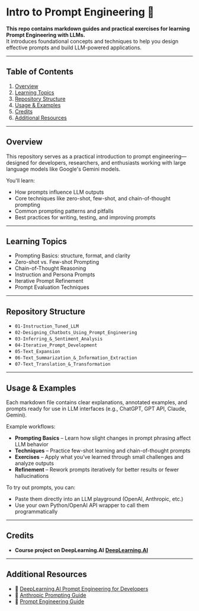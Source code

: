 # Intro to Prompt Engineering 🚀

**This repo contains markdown guides and practical exercises for learning Prompt Engineering with LLMs.**  
It introduces foundational concepts and techniques to help you design effective prompts and build LLM-powered applications.

---

## Table of Contents

1. [Overview](#overview)  
2. [Learning Topics](#learning-topics)  
3. [Repository Structure](#repository-structure)  
4. [Usage & Examples](#usage--examples)  
5. [Credits](#credits)  
6. [Additional Resources](#additional-resources)

---

## Overview

This repository serves as a practical introduction to prompt engineering—designed for developers, researchers, and enthusiasts working with large language models like Google's Gemini models.

You'll learn:

- How prompts influence LLM outputs  
- Core techniques like zero-shot, few-shot, and chain-of-thought prompting  
- Common prompting patterns and pitfalls  
- Best practices for writing, testing, and improving prompts  

---

## Learning Topics

- Prompting Basics: structure, format, and clarity  
- Zero-shot vs. Few-shot Prompting  
- Chain-of-Thought Reasoning  
- Instruction and Persona Prompts  
- Iterative Prompt Refinement  
- Prompt Evaluation Techniques  

---

## Repository Structure

- `01-Instruction_Tuned_LLM` 
- `02-Designing_Chatbots_Using_Prompt_Engineering`
- `03-Inferring_&_Sentiment_Analysis`  
- `04-Iterative_Prompt_Development`
- `05-Text_Expansion`
- `06-Text_Summarization_&_Information_Extraction`
- `07-Text_Translation_&_Transformation`

---

## Usage & Examples

Each markdown file contains clear explanations, annotated examples, and prompts ready for use in LLM interfaces (e.g., ChatGPT, GPT API, Claude, Gemini).

Example workflows:

- **Prompting Basics** – Learn how slight changes in prompt phrasing affect LLM behavior  
- **Techniques** – Practice few-shot learning and chain-of-thought prompts  
- **Exercises** – Apply what you’ve learned through small challenges and analyze outputs  
- **Refinement** – Rework prompts iteratively for better results or fewer hallucinations  

To try out prompts, you can:

- Paste them directly into an LLM playground (OpenAI, Anthropic, etc.)  
- Use your own Python/OpenAI API wrapper to call them programmatically  

---

## Credits

- **Course project on DeepLearning.AI**  [**DeepLearning.AI**](https://learn.deeplearning.ai/courses/chatgpt-prompt-eng)

---

## Additional Resources

- 🏫 [DeepLearning.AI Prompt Engineering for Developers](https://learn.deeplearning.ai/chatgpt-prompt-eng)  
- 📄 [Anthropic Prompting Guide](https://docs.anthropic.com/claude/docs/prompting-best-practices)  
- 🔧 [Prompt Engineering Guide](https://github.com/dair-ai/Prompt-Engineering-Guide)  
